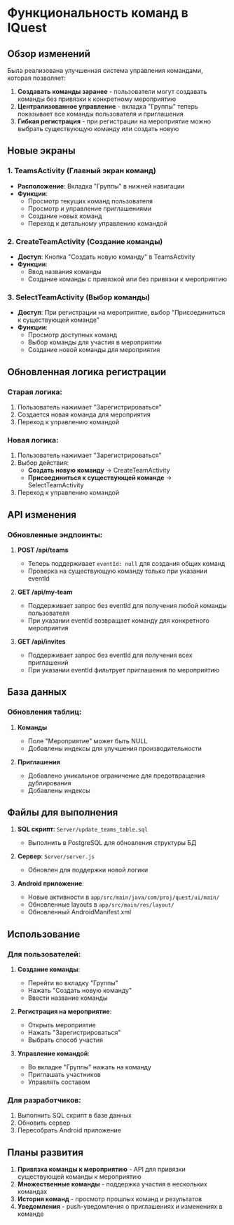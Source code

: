 # Функциональность команд в IQuest

## Обзор изменений

Была реализована улучшенная система управления командами, которая позволяет:

1. **Создавать команды заранее** - пользователи могут создавать команды без привязки к конкретному мероприятию
2. **Централизованное управление** - вкладка "Группы" теперь показывает все команды пользователя и приглашения
3. **Гибкая регистрация** - при регистрации на мероприятие можно выбрать существующую команду или создать новую

## Новые экраны

### 1. TeamsActivity (Главный экран команд)
- **Расположение**: Вкладка "Группы" в нижней навигации
- **Функции**:
  - Просмотр текущих команд пользователя
  - Просмотр и управление приглашениями
  - Создание новых команд
  - Переход к детальному управлению командой

### 2. CreateTeamActivity (Создание команды)
- **Доступ**: Кнопка "Создать новую команду" в TeamsActivity
- **Функции**:
  - Ввод названия команды
  - Создание команды с привязкой или без привязки к мероприятию

### 3. SelectTeamActivity (Выбор команды)
- **Доступ**: При регистрации на мероприятие, выбор "Присоединиться к существующей команде"
- **Функции**:
  - Просмотр доступных команд
  - Выбор команды для участия в мероприятии
  - Создание новой команды для мероприятия

## Обновленная логика регистрации

### Старая логика:
1. Пользователь нажимает "Зарегистрироваться"
2. Создается новая команда для мероприятия
3. Переход к управлению командой

### Новая логика:
1. Пользователь нажимает "Зарегистрироваться"
2. Выбор действия:
   - **Создать новую команду** → CreateTeamActivity
   - **Присоединиться к существующей команде** → SelectTeamActivity
3. Переход к управлению командой

## API изменения

### Обновленные эндпоинты:

1. **POST /api/teams**
   - Теперь поддерживает `eventId: null` для создания общих команд
   - Проверка на существующую команду только при указании eventId

2. **GET /api/my-team**
   - Поддерживает запрос без eventId для получения любой команды пользователя
   - При указании eventId возвращает команду для конкретного мероприятия

3. **GET /api/invites**
   - Поддерживает запрос без eventId для получения всех приглашений
   - При указании eventId фильтрует приглашения по мероприятию

## База данных

### Обновления таблиц:

1. **Команды**
   - Поле "Мероприятие" может быть NULL
   - Добавлены индексы для улучшения производительности

2. **Приглашения**
   - Добавлено уникальное ограничение для предотвращения дублирования
   - Добавлены индексы

## Файлы для выполнения

1. **SQL скрипт**: `Server/update_teams_table.sql`
   - Выполнить в PostgreSQL для обновления структуры БД

2. **Сервер**: `Server/server.js`
   - Обновлен для поддержки новой логики

3. **Android приложение**:
   - Новые активности в `app/src/main/java/com/proj/quest/ui/main/`
   - Обновленные layouts в `app/src/main/res/layout/`
   - Обновленный AndroidManifest.xml

## Использование

### Для пользователей:

1. **Создание команды**:
   - Перейти во вкладку "Группы"
   - Нажать "Создать новую команду"
   - Ввести название команды

2. **Регистрация на мероприятие**:
   - Открыть мероприятие
   - Нажать "Зарегистрироваться"
   - Выбрать способ участия

3. **Управление командой**:
   - Во вкладке "Группы" нажать на команду
   - Приглашать участников
   - Управлять составом

### Для разработчиков:

1. Выполнить SQL скрипт в базе данных
2. Обновить сервер
3. Пересобрать Android приложение

## Планы развития

1. **Привязка команды к мероприятию** - API для привязки существующей команды к мероприятию
2. **Множественные команды** - поддержка участия в нескольких командах
3. **История команд** - просмотр прошлых команд и результатов
4. **Уведомления** - push-уведомления о приглашениях и изменениях в команде 